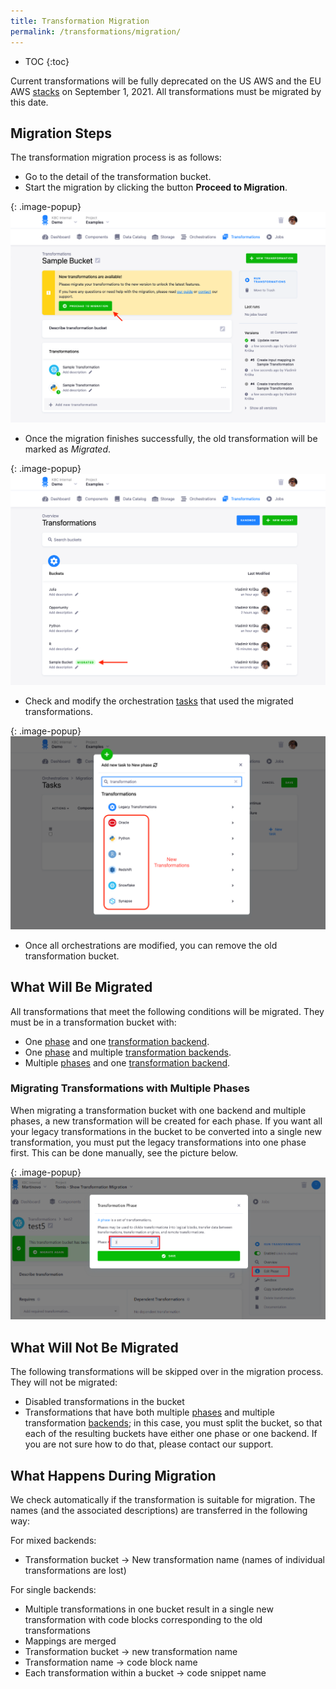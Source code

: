 ```yaml
---
title: Transformation Migration
permalink: /transformations/migration/
---
```


* TOC
{:toc}

Current transformations will be fully deprecated on the US AWS and the EU AWS [stacks](/overview/#stacks) on September 1, 2021.
All transformations must be migrated by this date. 

## Migration Steps
The transformation migration process is as follows:
- Go to the detail of the transformation bucket.
- Start the migration by clicking the button **Proceed to Migration**.

{: .image-popup}
![Screenshot - Migration overview](/transformations/migration/migration-overview.png)

- Once the migration finishes successfully, the old transformation will be marked as *Migrated*.

{: .image-popup}
![Screenshot - Migrated transformation](/transformations/migration/migrated.png)

- Check and modify the orchestration [tasks](orchestrator/tasks/) that used the migrated transformations.

{: .image-popup}
![Screenshot - Modify orchastration](/transformations/migration/modify-orchestration.png)

- Once all orchestrations are modified, you can remove the old transformation bucket.

## What Will Be Migrated
All transformations that meet the following conditions will be migrated. They must be in a transformation bucket with:
- One [phase](/transformations/#phases) and one [transformation backend](/transformations/#backends).
- One [phase](/transformations/#phases) and multiple [transformation backends](/transformations/#backends).
- Multiple [phases](/transformations/#phases) and one [transformation backend](/transformations/#backends).

### Migrating Transformations with Multiple Phases
When migrating a transformation bucket with one backend and multiple phases, a new transformation will be created for each phase. 
If you want all your legacy transformations in the bucket to be converted into a single new transformation, you must put the legacy transformations 
into one phase first. This can be done manually, see the picture below.

{: .image-popup}
![Screenshot - Migration overview](/transformations/migration/migration-multiple-phases.png)

## What Will Not Be Migrated
The following transformations will be skipped over in the migration process. They will not be migrated:
- Disabled transformations in the bucket 
- Transformations that have both multiple [phases](/transformations/#phases) and multiple transformation [backends](/transformations/#backends); in this case, you must split the bucket, so that each of the resulting buckets have either one phase or one backend. If you are not sure how to do that, please contact our support.

## What Happens During Migration
We check automatically if the transformation is suitable for migration.
The names (and the associated descriptions) are transferred in the following way:

For mixed backends:
  - Transformation bucket → New transformation name (names of individual transformations are lost)

For single backends:
  - Multiple transformations in one bucket result in a single new transformation with code blocks corresponding to the old transformations
  - Mappings are merged
  - Transformation bucket → new transformation name
  - Transformation name → code block name
  - Each transformation within a bucket → code snippet name 
